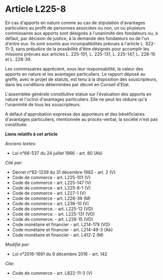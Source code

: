 # Article L225-8

En cas d'apports en nature comme au cas de stipulation d'avantages particuliers au profit de personnes associées ou non, un
ou plusieurs commissaires aux apports sont désignés à l'unanimité des fondateurs ou, à défaut, par décision de justice, à la
demande des fondateurs ou de l'un d'entre eux. Ils sont soumis aux incompatibilités prévues à l'article L. 822-11-3, sans
préjudice de la possibilité d'être désignés pour accomplir les missions prévues aux articles L. 225-101, L. 225-131, L.
225-147, L. 228-15 et L. 228-39. 

Les commissaires apprécient, sous leur responsabilité, la valeur des apports en nature et les avantages particuliers. Le
rapport déposé au greffe, avec le projet de statuts, est tenu à la disposition des souscripteurs, dans les conditions
déterminées par décret en Conseil d'Etat. 

L'assemblée générale constitutive statue sur l'évaluation des apports en nature et l'octroi d'avantages particuliers. Elle ne
peut les réduire qu'à l'unanimité de tous les souscripteurs. 

A défaut d'approbation expresse des apporteurs et des bénéficiaires d'avantages particuliers, mentionnée au procès-verbal, la
société n'est pas constituée.

**Liens relatifs à cet article**

_Anciens textes_:

  - Loi n°66-537 du 24 juillet 1966 - art. 80 (Ab)

_Cité par_:

  - Décret n°82-1239 du 31 décembre 1982 - art. 2 (V)
  - Code de commerce - art. L225-101 (V)
  - Code de commerce - art. L225-147 (V)
  - Code de commerce - art. L225-8-1 (V)
  - Code de commerce - art. L227-1 (V)
  - Code de commerce - art. L228-39 (M)
  - Code de commerce - art. L236-10 (V)
  - Code de commerce. - art. L225-12 (VD)
  - Code de commerce. - art. L225-131 (VD)
  - Code de commerce. - art. L228-15 (VD)
  - Code monétaire et financier - art. L214-179 (VD)
  - Code monétaire et financier - art. L214-49-3 (Ab)
  - Code monétaire et financier - art. L412-2 (M)

_Modifié par_:

  - Loi n°2016-1691 du 9 décembre 2016 - art. 142

_Cite_:

  - Code de commerce - art. L822-11-3 (V)
